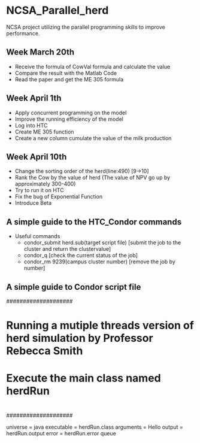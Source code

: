 # NCSA_Parallel_herd
NCSA project utilizing the parallel programming skills to improve performance.





## Week March 20th
- Receive the formula of CowVal formula and calculate the value
- Compare the result with the Matlab Code
- Read the paper and get the ME 305 formula

## Week April 1th
- Apply concurrent programming on the model
- Improve the running efficiency of the model
- Log into HTC
- Create ME 305 function
- Create a new column cumulate the value of the milk production

## Week April 10th
- Change the sorting order of the herd(line:490) [9->10]
- Rank the Cow by the value of herd (The value of NPV go up by approximately 300-400)
- Try to run it on HTC
- Fix the bug of Exponential Function
- Introduce Beta


## A simple guide to the HTC_Condor commands
  - Useful commands
    - condor_submit herd.sub(target script file) [submit the job to the cluster and return the clustervalue]
    - condor_q [check the current status of the job]
    - condor_rm 9239(campus cluster number) [remove the job by number]
 
## A simple guide to Condor script file
  ####################
  #
  # Running a mutiple threads version of herd simulation by Professor Rebecca Smith
  # Execute the main class named herdRun
  #
  ####################

  universe       = java 
  executable     = herdRun.class
  arguments      = Hello
  output         = herdRun.output
  error          = herdRun.error
  queue

